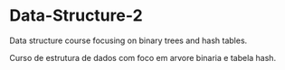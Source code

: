 # Data-Structure-2
Data structure course focusing on binary trees and hash tables.

Curso de estrutura de dados com foco em arvore binaria e tabela hash.